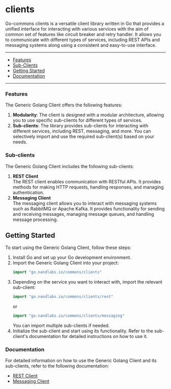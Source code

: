 # clients

Go-commons clients is a versatile client library written in Go that provides a unified interface for interacting with various services with the aim of common set of features like circuit breaker and retry handler. It allows you to communicate with different types of services, including REST APIs and messaging systems along using a consistent and easy-to-use interface.

---
- [Features](#features)
- [Sub-Clients](#sub-clients)
- [Getting Started](#getting-started)
- [Documentation](#documentation)
---

### Features

The Generic Golang Client offers the following features:

1. **Modularity**: The client is designed with a modular architecture, allowing you to use specific sub-clients for different types of services.
2. **Sub-clients**: The library provides sub-clients for interacting with different services, including REST, messaging, and more. You can selectively import and use the required sub-client(s) based on your needs.

### Sub-clients

The Generic Golang Client includes the following sub-clients:

1. **REST Client**<br>
   The REST client enables communication with RESTful APIs. It provides methods for making HTTP requests, handling responses, and managing authentication.
2. **Messaging Client**<br>
   The messaging client allows you to interact with messaging systems such as RabbitMQ or Apache Kafka. It provides functionality for sending and receiving messages, managing message queues, and handling message processing.

## Getting Started
To start using the Generic Golang Client, follow these steps:

1. Install Go and set up your Go development environment.
2. Import the Generic Golang Client into your project:
    ```go
    import "go.nandlabs.io/commons/clients"
    ```
3. Depending on the service you want to interact with, import the relevant sub-client:
   ```go
   import "go.nandlabs.io/commons/clients/rest"
   ```
   or
   ```go
   import "go.nandlabs.io/commons/clients/messaging"
   ```
    You can import multiple sub-clients if needed.
4. Initialize the sub-client and start using its functionality. Refer to the sub-client's documentation for detailed instructions on how to use it.

### Documentation
For detailed information on how to use the Generic Golang Client and its sub-clients, refer to the following documentation:
* [REST Client](rest/README.md)
* [Messaging Client](messaging/README.md)